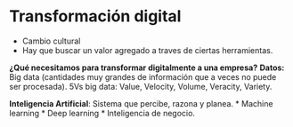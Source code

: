 # Transformación digital

* Cambio cultural
* Hay que buscar un valor agregado a traves de ciertas herramientas.

**¿Qué necesitamos para transformar digitalmente a una empresa?**
**Datos:** Big data (cantidades muy grandes de información que a veces no puede ser procesada).
    5Vs big data: Value, Velocity, Volume, Veracity, Variety.

**Inteligencia Artificial**: Sistema que percibe, razona y planea.
    * Machine learning
    * Deep learning
    * Inteligencia de negocio.


